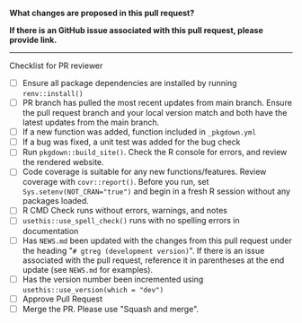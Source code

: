 **What changes are proposed in this pull request?**


**If there is an GitHub issue associated with this pull request, please provide link.**


--------------------------------------------------------------------------------

Checklist for PR reviewer

- [ ] Ensure all package dependencies are installed by running `renv::install()`
- [ ] PR branch has pulled the most recent updates from main branch. Ensure the pull request branch and your local version match and both have the latest updates from the main branch.
- [ ] If a new function was added, function included in `_pkgdown.yml`
- [ ] If a bug was fixed, a unit test was added for the bug check
- [ ] Run `pkgdown::build_site()`. Check the R console for errors, and review the rendered website.
- [ ] Code coverage is suitable for any new functions/features. Review coverage with `covr::report()`. Before you run, set `Sys.setenv(NOT_CRAN="true")` and begin in a fresh R session without any packages loaded. 
- [ ] R CMD Check runs without errors, warnings, and notes
- [ ] `usethis::use_spell_check()` runs with no spelling errors in documentation
- [ ] Has `NEWS.md` been updated with the changes from this pull request under the heading "`# gtreg (development version)`". If there is an issue associated with the pull request, reference it in parentheses at the end update (see `NEWS.md` for examples).
- [ ] Has the version number been incremented using `usethis::use_version(which = "dev")` 
- [ ] Approve Pull Request
- [ ] Merge the PR. Please use "Squash and merge".

